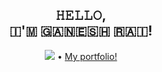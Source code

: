 <h2 align="center"> 𝙷𝙴𝙻𝙻𝙾, <br> 🇮​​​​​'🇲​​​​​ 🇬​​​​​🇦​​​​​🇳​​​​​🇪​​​​​🇸​​​​​🇭​​​​​ 🇷​​​​​🇦​​​​​🇮​​​​​! </h2>

<p align="center">
    <img src="https://komarev.com/ghpvc/?username=gaxrai" onClick="window.location = https://github.com/gaxrai"> •
    <a href="http://ganeshrai.com/" target="_blank">My portfolio!</a>
</p>
